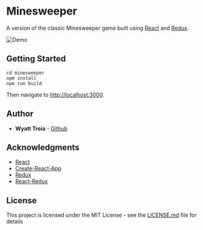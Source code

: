 # Minesweeper

A version of the classic Minesweeper game built using [React](https://reactjs.org/) and [Redux](https://redux.js.org/).

![Demo](https://imgur.com/y6FGSST.gif)

## Getting Started

```
cd minesweeper
npm install
npm run build
```
Then navigate to [http://localhost:3000](http://localhost:3000).

## Author

- **Wyatt Troia** - [Github](https://github.com/wyatt-troia)

## Acknowledgments

- [React](https://reactjs.org/)
- [Create-React-App](https://github.com/facebook/create-react-app)
- [Redux](https://redux.js.org/)
- [React-Redux](https://react-redux.js.org/)

## License

This project is licensed under the MIT License - see the [LICENSE.md](https://github.com/wyatt-troia/hrnyc18-mini-apps-2/blob/master/LICENSE.md) file for details
